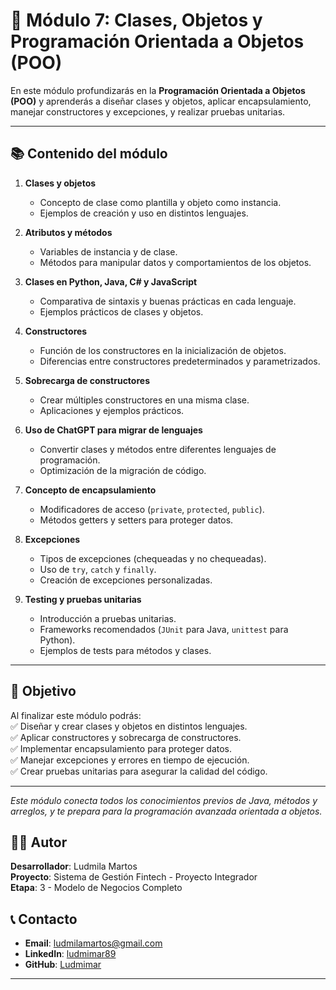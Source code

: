 # 📘 Módulo 7: Clases, Objetos y Programación Orientada a Objetos (POO)

En este módulo profundizarás en la **Programación Orientada a Objetos (POO)** y aprenderás a diseñar clases y objetos, aplicar encapsulamiento, manejar constructores y excepciones, y realizar pruebas unitarias.

---

## 📚 Contenido del módulo

1. **Clases y objetos**  
   - Concepto de clase como plantilla y objeto como instancia.  
   - Ejemplos de creación y uso en distintos lenguajes.

2. **Atributos y métodos**  
   - Variables de instancia y de clase.  
   - Métodos para manipular datos y comportamientos de los objetos.

3. **Clases en Python, Java, C# y JavaScript**  
   - Comparativa de sintaxis y buenas prácticas en cada lenguaje.  
   - Ejemplos prácticos de clases y objetos.

4. **Constructores**  
   - Función de los constructores en la inicialización de objetos.  
   - Diferencias entre constructores predeterminados y parametrizados.

5. **Sobrecarga de constructores**  
   - Crear múltiples constructores en una misma clase.  
   - Aplicaciones y ejemplos prácticos.

6. **Uso de ChatGPT para migrar de lenguajes**  
   - Convertir clases y métodos entre diferentes lenguajes de programación.  
   - Optimización de la migración de código.

7. **Concepto de encapsulamiento**  
   - Modificadores de acceso (`private`, `protected`, `public`).  
   - Métodos getters y setters para proteger datos.

8. **Excepciones**  
   - Tipos de excepciones (chequeadas y no chequeadas).  
   - Uso de `try`, `catch` y `finally`.  
   - Creación de excepciones personalizadas.

9. **Testing y pruebas unitarias**  
   - Introducción a pruebas unitarias.  
   - Frameworks recomendados (`JUnit` para Java, `unittest` para Python).  
   - Ejemplos de tests para métodos y clases.

---

## 🎯 Objetivo
Al finalizar este módulo podrás:  
✅ Diseñar y crear clases y objetos en distintos lenguajes.  
✅ Aplicar constructores y sobrecarga de constructores.  
✅ Implementar encapsulamiento para proteger datos.  
✅ Manejar excepciones y errores en tiempo de ejecución.  
✅ Crear pruebas unitarias para asegurar la calidad del código.

---
*Este módulo conecta todos los conocimientos previos de Java, métodos y arreglos, y te prepara para la programación avanzada orientada a objetos.*

## 👨‍💻 Autor

**Desarrollador**: Ludmila Martos  
**Proyecto**: Sistema de Gestión Fintech - Proyecto Integrador  
**Etapa**: 3 - Modelo de Negocios Completo

## 📞 Contacto

- **Email**: [ludmilamartos@gmail.com](mailto:ludmilamartos@gmail.com)
- **LinkedIn**: [ludmimar89](https://www.linkedin.com/in/ludmimar89/)
- **GitHub**: [Ludmimar](https://github.com/Ludmimar)

---
